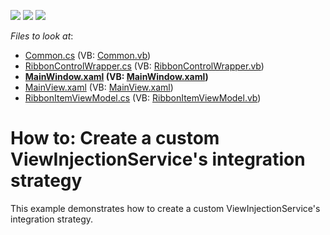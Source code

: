 <!-- default badges list -->
![](https://img.shields.io/endpoint?url=https://codecentral.devexpress.com/api/v1/VersionRange/128658022/16.2.3%2B)
[![](https://img.shields.io/badge/Open_in_DevExpress_Support_Center-FF7200?style=flat-square&logo=DevExpress&logoColor=white)](https://supportcenter.devexpress.com/ticket/details/T220729)
[![](https://img.shields.io/badge/📖_How_to_use_DevExpress_Examples-e9f6fc?style=flat-square)](https://docs.devexpress.com/GeneralInformation/403183)
<!-- default badges end -->
<!-- default file list -->
*Files to look at*:

* [Common.cs](./CS/DXCustomStrategySample/Common/Common.cs) (VB: [Common.vb](./VB/DXCustomStrategySample/Common/Common.vb))
* [RibbonControlWrapper.cs](./CS/DXCustomStrategySample/Common/RibbonControlWrapper.cs) (VB: [RibbonControlWrapper.vb](./VB/DXCustomStrategySample/Common/RibbonControlWrapper.vb))
* **[MainWindow.xaml](./CS/DXCustomStrategySample/MainWindow.xaml) (VB: [MainWindow.xaml](./VB/DXCustomStrategySample/MainWindow.xaml))**
* [MainView.xaml](./CS/DXCustomStrategySample/View/MainView.xaml) (VB: [MainView.xaml](./VB/DXCustomStrategySample/View/MainView.xaml))
* [RibbonItemViewModel.cs](./CS/DXCustomStrategySample/ViewModel/RibbonItemViewModel.cs) (VB: [RibbonItemViewModel.vb](./VB/DXCustomStrategySample/ViewModel/RibbonItemViewModel.vb))
<!-- default file list end -->
# How to: Create a custom ViewInjectionService's integration strategy


This example demonstrates how to create a custom ViewInjectionService's integration strategy.

<br/>



